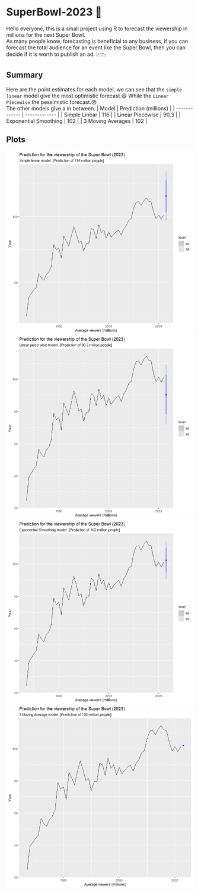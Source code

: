 # SuperBowl-2023 🏈

Hello everyone, this is a small project using R to forecast the viewership in millions for the next Super Bowl.   
As many people know, forecasting is beneficial to any business, if you can forecast the total audience for an event like the Super Bowl, then you can decide 
if it is worth to publish an ad. 📈📉

## Summary
Here are the point estimates for each model, we can see that the `simple linear` model give the most optimistic forecast.😃
While the `Linear Piecewise` the pessimistic forecast.😰  
The other models give a in between.
| Model                 | Prediction (millions) |
| -------------         | -------------         |
| Simple Linear         | 116                   |
| Linear Piecewise      | 90.3                  |
| Exponential Smoothing | 102                   |
| 3 Moving Averages     | 102                   |

## Plots
![Linear](https://github.com/garcii06/SuperBowl-2023/blob/main/Plots/Linear%20Model.png)
![Piece](https://github.com/garcii06/SuperBowl-2023/blob/main/Plots/Linear%20Piecewise.png)
![Exponential](https://github.com/garcii06/SuperBowl-2023/blob/main/Plots/Exponential%20Smoothing.png)
![MA](https://github.com/garcii06/SuperBowl-2023/blob/main/Plots/Moving%20Average.png)
